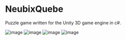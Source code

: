 # NeubixQuebe

Puzzle game written for the Unity 3D game engine in c#.

![image](https://user-images.githubusercontent.com/250543/214173954-f4ab1a19-93cc-4a51-b61a-bdc2c59458aa.png)
![image](https://user-images.githubusercontent.com/250543/214174038-0bd5a042-05d0-4988-8e2f-a554129cce07.png)
![image](https://user-images.githubusercontent.com/250543/214174094-28a26785-3695-4918-965a-92f25b840577.png)
![image](https://user-images.githubusercontent.com/250543/214174347-bb842090-2d5f-480a-bf0e-1f6d5008fadc.png)
